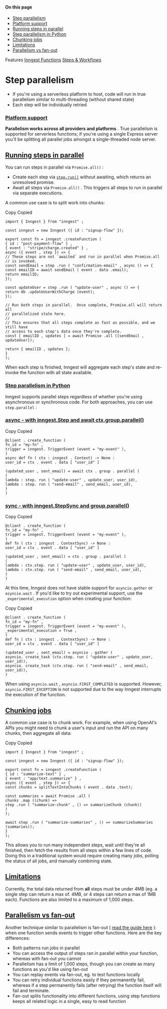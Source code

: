 #### On this page

- [Step parallelism](\docs\guides\step-parallelism#step-parallelism)
- [Platform support](\docs\guides\step-parallelism#platform-support)
- [Running steps in parallel](\docs\guides\step-parallelism#running-steps-in-parallel)
- [Step parallelism in Python](\docs\guides\step-parallelism#step-parallelism-in-python)
- [Chunking jobs](\docs\guides\step-parallelism#chunking-jobs)
- [Limitations](\docs\guides\step-parallelism#limitations)
- [Parallelism vs fan-out](\docs\guides\step-parallelism#parallelism-vs-fan-out)

Features [Inngest Functions](\docs\features\inngest-functions) [Steps &amp; Workflows](\docs\features\inngest-functions\steps-workflows)

# Step parallelism

- If you're using a serverless platform to host, code will run in true parallelism similar to multi-threading (without shared state)
- Each step will be individually retried

### [Platform support](\docs\guides\step-parallelism#platform-support)

**Parallelism works across all providers and platforms** .  True parallelism is supported for serverless functions;  if you're using a single Express server you'll be splitting all parallel jobs amongst a single-threaded node server.

## [Running steps in parallel](\docs\guides\step-parallelism#running-steps-in-parallel)

You can run steps in parallel via `Promise.all()` :

- Create each step via [`step.run()`](\docs\reference\functions\step-run) without awaiting, which returns an unresolved promise.
- Await all steps via `Promise.all()` . This triggers all steps to run in parallel via separate executions.

A common use case is to split work into chunks:

Copy Copied

```
import { Inngest } from "inngest" ;

const inngest = new Inngest ({ id : "signup-flow" });

export const fn = inngest .createFunction (
{ id : "post-payment-flow" } ,
{ event : "stripe/charge.created" } ,
async ({ event , step }) => {
// These steps are not `awaited` and run in parallel when Promise.all
// is invoked.
const sendEmail = step .run ( "confirmation-email" , async () => {
const emailID = await sendEmail ( event . data .email);
return emailID;
});

const updateUser = step .run ( "update-user" , async () => {
return db .updateUserWithCharge (event);
});

// Run both steps in parallel.  Once complete, Promise.all will return all
// parallelized state here.
//
// This ensures that all steps complete as fast as possible, and we still have
// access to each step's data once they're complete.
const [ emailID , updates ] = await Promise .all ([sendEmail , updateUser]);

return { emailID , updates };
}
);
```

When each step is finished, Inngest will aggregate each step's state and re-invoke the function with all state available.

### [Step parallelism in Python](\docs\guides\step-parallelism#step-parallelism-in-python)

Inngest supports parallel steps regardless of whether you're using asynchronous or synchronous code. For both approaches, you can use `step.parallel` :

### [async - with inngest.Step and await ctx.group.parallel()](\docs\guides\step-parallelism#async-with-inngest-step-and-await-ctx-group-parallel)

Copy Copied

```
@client . create_function (
fn_id = "my-fn" ,
trigger = inngest. TriggerEvent (event = "my-event" ),
)
async def fn ( ctx : inngest . Context) -> None :
user_id = ctx . event . data [ "user_id" ]

(updated_user , sent_email) = await ctx . group . parallel (
(
lambda : step. run ( "update-user" , update_user, user_id),
lambda : step. run ( "send-email" , send_email, user_id),
)
)
```

### [sync - with inngest.StepSync and group.parallel()](\docs\guides\step-parallelism#sync-with-inngest-step-sync-and-group-parallel)

Copy Copied

```
@client . create_function (
fn_id = "my-fn" ,
trigger = inngest. TriggerEvent (event = "my-event" ),
)
def fn ( ctx : inngest . ContextSync) -> None :
user_id = ctx . event . data [ "user_id" ]

(updated_user , sent_email) = ctx . group . parallel (
(
lambda : ctx.step. run ( "update-user" , update_user, user_id),
lambda : ctx.step. run ( "send-email" , send_email, user_id),
)
)
```

At this time, Inngest does not have stable support for `asyncio.gather` or `asyncio.wait` . If you'd like to try out experimental support, use the `_experimental_execution` option when creating your function:

Copy Copied

```
@client . create_function (
fn_id = "my-fn" ,
trigger = inngest. TriggerEvent (event = "my-event" ),
_experimental_execution = True ,
)
def fn ( ctx : inngest . ContextSync) -> None :
user_id = ctx . event . data [ "user_id" ]

(updated_user , sent_email) = asyncio . gather (
asyncio. create_task (ctx.step. run ( "update-user" , update_user, user_id)),
asyncio. create_task (ctx.step. run ( "send-email" , send_email, user_id)),
)
```

When using `asyncio.wait` , `asyncio.FIRST_COMPLETED` is supported. However, `asyncio.FIRST_EXCEPTION` is not supported due to the way Inngest interrupts the execution of the function.

## [Chunking jobs](\docs\guides\step-parallelism#chunking-jobs)

A common use case is to chunk work. For example, when using OpenAI's APIs you might need to chunk a user's input and run the API on many chunks, then aggregate all data:

Copy Copied

```
import { Inngest } from "inngest" ;

const inngest = new Inngest ({ id : "signup-flow" });

export const fn = inngest .createFunction (
{ id : "summarize-text" } ,
{ event : "app/text.summarize" } ,
async ({ event , step }) => {
const chunks = splitTextIntoChunks ( event . data .text);

const summaries = await Promise .all (
chunks .map ((chunk) =>
step .run ( "summarize-chunk" , () => summarizeChunk (chunk))
)
);

await step .run ( "summarize-summaries" , () => summarizeSummaries (summaries));
}
);
```

This allows you to run many independent steps, wait until they're all finished, then fetch the results from all steps within a few lines of code. Doing this in a traditional system would require creating many jobs, polling the status of all jobs, and manually combining state.

## [Limitations](\docs\guides\step-parallelism#limitations)

Currently, the total data returned from **all** steps must be under 4MB (eg. a single step can return a max of. 4MB, or 4 steps can return a max of 1MB each).  Functions are also limited to a maximum of 1,000 steps.

## [Parallelism vs fan-out](\docs\guides\step-parallelism#parallelism-vs-fan-out)

Another technique similar to parallelism is fan-out ( [read the guide here](\docs\guides\fan-out-jobs) ):  when one function sends events to trigger other functions.  Here are the key differences:

- Both patterns run jobs in parallel
- You can access the output of steps ran in parallel within your function, whereas with fan-out you cannot
- Parallelism has a limit of 1,000 steps, though you can create as many functions as you'd like using fan-out
- You can replay events via fan-out, eg. to test functions locally
- You can retry individual functions easily if they permanently fail, whereas if a step permanently fails (after retrying) the function itself will fail and terminate.
- Fan-out splits functionality into different functions, using step functions keeps all related logic in a single, easy to read function